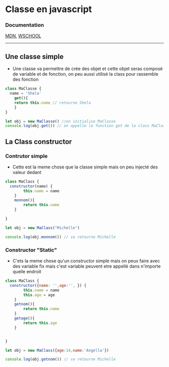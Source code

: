 # Classe en javascript

### Documentation

[MDN](https://developer.mozilla.org/fr/docs/Apprendre/JavaScript), [WSCHOOL](https://www.w3schools.com/js/default.asp)

 ---
 
 ## Une classe simple 

- Une classe va permettre de crée des objet et cette objet seras composé de variable et de fonction, on peu aussi utilisé la class pour rassemble des fonction

```js
class MaClasse {
  name = 'Shela'
    get(){
    return this.name // retourne Shela
    }   
}

let obj = new MaClasse() //on initialise MaClasse
console.log(obj.get()) // on appelle la fonction get de la class MaClass
```

## La Class constructor

### Contrutor simple

- Cette est la meme chose que la classe simple mais on peu injecté des valeur dedant

```js
class MaClass {
  constructor(name) {
        this.name = name
    }
    monnom(){
        return this.name
    }

}

let obj = new MaClass("Michelle")

console.log(obj.monnom()) // va retourne Michelle
```

### Constructor "Static"

- C'ets la meme chose qu'un constructor simple mais on peux faire avec des variable fix mais c'est variable peuvent etre appellé dans n'importe quelle endroit

```js
class MaClass {
  constructor({name: '',age:'', }) {
        this.name = name
        this.age = age
    }
    getnom(){
        return this.name
    }
    getage(){
        return this.age
    }   


}

let obj = new MaClass({age:14,name:'Angella'})

console.log(obj.getnom()) // va retourne Michelle
```